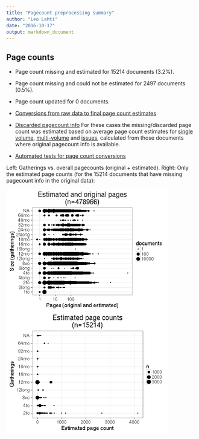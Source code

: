 ```yaml
---
title: "Pagecount preprocessing summary"
author: "Leo Lahti"
date: "2016-10-17"
output: markdown_document
---
```





## Page counts

  * Page count missing and estimated for 15214 documents (3.2%).

  * Page count missing and could not be estimated for 2497 documents (0.5%).

  * Page count updated for 0 documents.
  
  * [Conversions from raw data to final page count estimates](output.tables/pagecount_conversion_nontrivial.csv)

<!--[Page conversions from raw data to final page count estimates with volume info](output.tables/page_conversion_table_full.csv)-->

  * [Discarded pagecount info](output.tables/pagecount_discarded.csv) For these cases the missing/discarded page count was estimated based on average page count estimates for [single volume](mean_pagecounts_singlevol.csv), [multi-volume](mean_pagecounts_multivol.csv) and [issues](mean_pagecounts_issue.csv), calculated from those documents where original pagecount info is available.

  * [Automated tests for page count conversions](https://github.com/rOpenGov/bibliographica/blob/master/inst/extdata/tests_polish_physical_extent.csv)


Left: Gatherings vs. overall pagecounts (original + estimated). Right: Only the estimated page counts (for the 15214 documents that have missing pagecount info in the original data):

<img src="figure/pagecount-size-estimated-1.png" title="plot of chunk size-estimated" alt="plot of chunk size-estimated" width="430px" /><img src="figure/pagecount-size-estimated-2.png" title="plot of chunk size-estimated" alt="plot of chunk size-estimated" width="430px" />


<!--

## Average page counts (only works in CERL now)

Multi-volume documents average page counts are given per volume.


|doc.dimension | mean.pages.singlevol| median.pages.singlevol| n.singlevol| mean.pages.multivol| median.pages.multivol| n.multivol| mean.pages.issue| median.pages.issue| n.issue|
|:-------------|--------------------:|----------------------:|-----------:|-------------------:|---------------------:|----------:|----------------:|------------------:|-------:|
|2fo           |               115.31|                   93.5|       95218|               89.55|                  2.00|       1046|            17.02|               2.00|     257|
|4long         |                  NaN|                     NA|          22|                  NA|                    NA|         NA|               NA|                 NA|      NA|
|4to           |               121.14|                  108.0|      100609|                  NA|                    NA|         NA|            27.26|               1.63|     162|
|8long         |                  NaN|                     NA|          40|                3.00|                  3.00|          1|               NA|                 NA|      NA|
|8vo           |                71.79|                    5.0|      160914|               27.96|                  2.00|       6833|            10.87|               1.05|     392|
|12long        |               226.00|                  226.0|         260|               42.00|                 18.00|          5|            18.00|              18.00|       4|
|12mo          |               550.91|                  552.5|       64057|               13.80|                  1.33|       6713|            10.63|               1.33|      94|
|16long        |                  NaN|                     NA|           1|                  NA|                    NA|         NA|               NA|                 NA|      NA|
|16mo          |                  NaN|                     NA|        2340|               19.59|                  2.00|         45|               NA|                 NA|      NA|
|18mo          |                  NaN|                     NA|        1757|                7.02|                  1.33|        245|             0.50|               0.33|       8|
|24long        |                  NaN|                     NA|          82|                  NA|                    NA|         NA|               NA|                 NA|      NA|
|24mo          |                  NaN|                     NA|        1815|               10.85|                  1.00|         55|             1.00|               1.00|       2|
|32mo          |                  NaN|                     NA|         744|                2.00|                  2.00|          7|             2.00|               2.00|       1|
|48mo          |                  NaN|                     NA|          21|                 NaN|                    NA|          2|               NA|                 NA|      NA|
|64mo          |                  NaN|                     NA|         123|              147.17|                147.00|          6|               NA|                 NA|      NA|
|NA            |                  NaN|                     NA|       16763|                2.48|                  1.33|        199|             1.04|               1.03|     116|
|1to           |                   NA|                     NA|          NA|                  NA|                    NA|         NA|              NaN|                 NA|      10|
|2long         |                   NA|                     NA|          NA|                  NA|                    NA|         NA|              NaN|                 NA|       1|

![plot of chunk size-pagecountsmulti2](figure/pagecount-size-pagecountsmulti2-1.png)

-->
